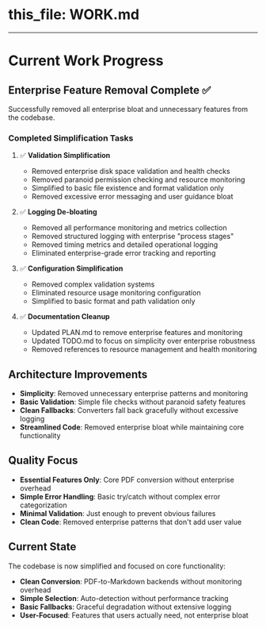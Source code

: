 # this_file: WORK.md
---

# Current Work Progress

## Enterprise Feature Removal Complete ✅

Successfully removed all enterprise bloat and unnecessary features from the codebase.

### Completed Simplification Tasks

1. ✅ **Validation Simplification**
   - Removed enterprise disk space validation and health checks
   - Removed paranoid permission checking and resource monitoring
   - Simplified to basic file existence and format validation only
   - Removed excessive error messaging and user guidance bloat

2. ✅ **Logging De-bloating**
   - Removed all performance monitoring and metrics collection
   - Removed structured logging with enterprise "process stages"
   - Removed timing metrics and detailed operational logging
   - Eliminated enterprise-grade error tracking and reporting

3. ✅ **Configuration Simplification**
   - Removed complex validation systems
   - Eliminated resource usage monitoring configuration
   - Simplified to basic format and path validation only

4. ✅ **Documentation Cleanup**
   - Updated PLAN.md to remove enterprise features and monitoring
   - Updated TODO.md to focus on simplicity over enterprise robustness
   - Removed references to resource management and health monitoring

## Architecture Improvements

- **Simplicity**: Removed unnecessary enterprise patterns and monitoring
- **Basic Validation**: Simple file checks without paranoid safety features
- **Clean Fallbacks**: Converters fall back gracefully without excessive logging
- **Streamlined Code**: Removed enterprise bloat while maintaining core functionality

## Quality Focus

- **Essential Features Only**: Core PDF conversion without enterprise overhead
- **Simple Error Handling**: Basic try/catch without complex error categorization
- **Minimal Validation**: Just enough to prevent obvious failures
- **Clean Code**: Removed enterprise patterns that don't add user value

## Current State

The codebase is now simplified and focused on core functionality:

- **Clean Conversion**: PDF-to-Markdown backends without monitoring overhead
- **Simple Selection**: Auto-detection without performance tracking
- **Basic Fallbacks**: Graceful degradation without extensive logging
- **User-Focused**: Features that users actually need, not enterprise bloat

